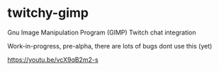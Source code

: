 # twitchy-gimp

Gnu Image Manipulation Program (GIMP) Twitch chat integration

Work-in-progress, pre-alpha, there are lots of bugs dont use this (yet)

https://youtu.be/vcX9qB2m2-s

